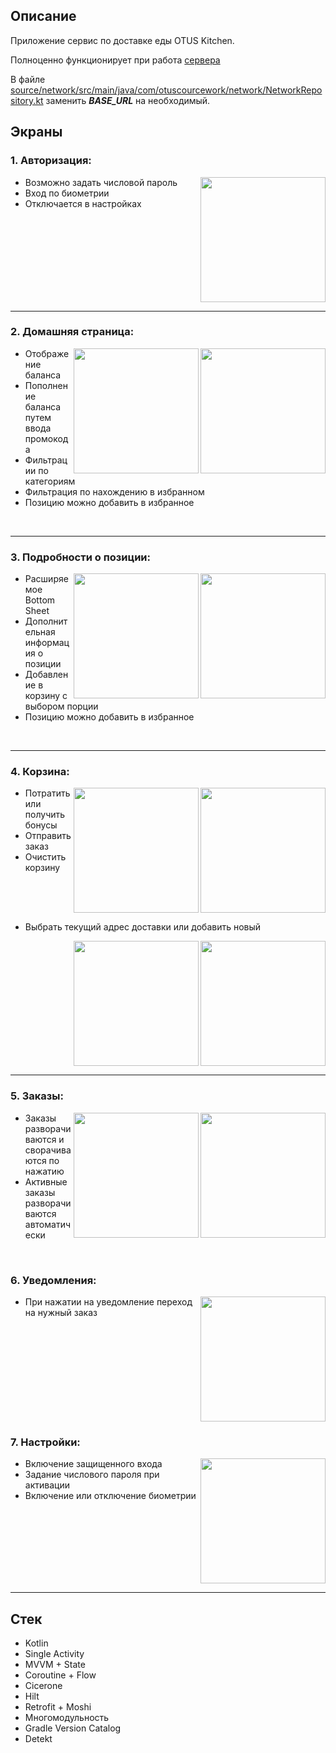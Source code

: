 ## Описание

Приложение сервис по доставке еды OTUS Kitchen. 

Полноценно функционирует при работа [сервера](https://github.com/DannyBurge/OTUS-Kitchen-server)

В файле [source/network/src/main/java/com/otuscourcework/network/NetworkRepository.kt](https://github.com/DannyBurge/OtusCourseWork/blob/master/source/network/src/main/java/com/otuscourcework/network/NetworkRepository.kt)
заменить ***BASE_URL*** на необходимый.

## Экраны

### 1. Авторизация: 

<img src="https://i.imgur.com/LvPiFA3.png" align="right" width="200px"/> 

* Возможно задать числовой пароль 
* Вход по биометрии     
* Отключается в настройках

<br clear="right"/>

---

### 2. Домашняя страница:

<img src="https://i.imgur.com/Usao6Av.png" align="right" width="200px"/> 
<img src="https://i.imgur.com/shSmqZq.png" align="right" width="200px"/> 

* Отображение баланса
* Пополнение баланса путем ввода промокода 
* Фильтрации по категориям
* Фильтрация по нахождению в избранном
* Позицию можно добавить в избранное

<br clear="right"/>

---

### 3. Подробности о позиции:

<img src="https://i.imgur.com/A39eIzL.png" align="right" width="200px"/> 
<img src="https://i.imgur.com/GeBILcs.png" align="right" width="200px"/> 

* Расширяемое Bottom Sheet
* Дополнительная информация о позиции
* Добавление в корзину с выбором порции
* Позицию можно добавить в избранное

<br clear="right"/>

---

### 4. Корзина:

<img src="https://i.imgur.com/bPtGepc.png" align="right" width="200px"/> 
<img src="https://i.imgur.com/DfQbe8O.png" align="right" width="200px"/> 

* Потратить или получить бонусы
* Отправить заказ
* Очистить корзину

<br clear="right"/>

* Выбрать текущий адрес доставки или добавить новый

<img src="https://i.imgur.com/0q9xwis.png" align="right" width="200px"/> 
<img src="https://i.imgur.com/MlLRdbo.png" align="right" width="200px"/> 

<br clear="right"/>

---

### 5. Заказы:

<img src="https://i.imgur.com/vR9GeqU.png" align="right" width="200px"/> 
<img src="https://i.imgur.com/pbTWUcD.png" align="right" width="200px"/> 

* Заказы разворачиваются и сворачиваются по нажатию
* Активные заказы разворачиваются автоматически

<br clear="right"/>

### 6. Уведомления:

<img src="https://i.imgur.com/PYvycA1.png" align="right" width="200px"/> 

* При нажатии на уведомление переход на нужный заказ

<br clear="right"/>

### 7. Настройки:

<img src="https://i.imgur.com/TozYQaf.png" align="right" width="200px"/> 

* Включение защищенного входа
* Задание числового пароля при активации
* Включение или отключение биометрии

<br clear="right"/>

---

## Стек

* Kotlin
* Single Activity
* MVVM + State
* Coroutine + Flow
* Cicerone
* Hilt
* Retrofit + Moshi
* Многомодульность
* Gradle Version Catalog
* Detekt

